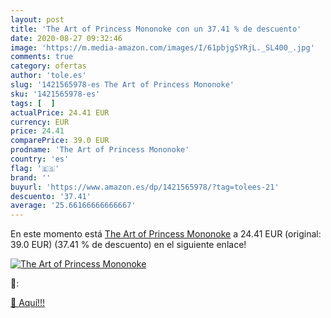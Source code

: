 ```yaml
---
layout: post
title: 'The Art of Princess Mononoke con un 37.41 % de descuento'
date: 2020-08-27 09:32:46
image: 'https://m.media-amazon.com/images/I/61pbjgSYRjL._SL400_.jpg'
comments: true
category: ofertas
author: 'tole.es'
slug: '1421565978-es The Art of Princess Mononoke'
sku: '1421565978-es'
tags: [  ]
actualPrice: 24.41 EUR
currency: EUR
price: 24.41
comparePrice: 39.0 EUR
prodname: 'The Art of Princess Mononoke'
country: 'es'
flag: '🇪🇸'
brand: ''
buyurl: 'https://www.amazon.es/dp/1421565978/?tag=tolees-21'
descuento: '37.41'
average: '25.66166666666667'
---
```


En este momento está [The Art of Princess Mononoke](https://www.amazon.es/dp/1421565978/?tag=tolees-21) a 24.41 EUR (original: 39.0 EUR) (37.41 %  de descuento) en el siguiente enlace!

[![The Art of Princess Mononoke](https://m.media-amazon.com/images/I/61pbjgSYRjL._SL400_.jpg)](https://www.amazon.es/dp/1421565978/?tag=tolees-21)

🔎:


[🛒 Aquí!!!](https://www.amazon.es/dp/1421565978/?tag=tolees-21)
